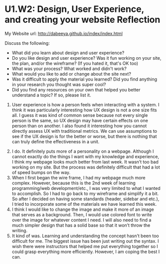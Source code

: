 # U1.W2: Design, User Experience, and creating your website Reflection

My Website url: http://dabeeya.github.io/index/index.html

Discuss the following:
* What did you learn about design and user experience? 
* Do you like design and user experience? Was it fun working on your site, the plan, and/or the wireframe? (If you hated it, that's OK too)
* What was your process? What worked and didn't work?
* What would you like to add or change about the site next?
* Was it difficult to apply the material you learned? Did you find anything in your research you thought was super cool?
* Did you find any resources on your own that helped you better understand a topic? If so, please list it.

1) User experience is how a person feels when interacting with a system. I think it was particularly interesting how UX design is not a one size fits all. I guess it was kind of common sense because not every single person is the same, so UX design may have certain effects on one person than on another. I also found it interesting how you cannot directly assess UX with traditional metrics. We can use assumptions to see if the UX design is for the better or worse, but there is nothing that can truly define the effectiveness in a unit. 
2. I do. It definitely puts more of a personality on a webpage. Although I cannot exactly do the things I want with my knowledge and experience, I think my webpage looks much better from last week. It wasn’t too bad working on my site. But the process was definitely difficult that had a lot of speed bumps on the way. 
3. When I first began the wire frame, I had my webpage much more complex. However, because this is the 2nd week of learning programming/web development/etc., I was very limited to what I wanted to accomplish. So I had to go back to my wireframe and simplify it a bit. So after I decided on having some standards (header, sidebar and etc.), I tried to incorporate some of the materials we have learned this week. 
4. I think I would like to change the image and make it more of an image that serves as a background. Then, I would use colored font to write over the image for whatever content I need. I will also need to find a much simpler design that has a solid base so that it won’t throw the writing.  
5. It kind of was. Learning and understanding the concept hasn't been too difficult for me. The biggest issue has been just writing out the syntax. I wish there were instructors that helped me put everything together so I could grasp everything more efficiently. However, I am coping the best I can.
